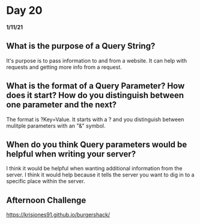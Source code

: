 # Day 20
__1/11/21__

## What is the purpose of a Query String?
It's purpose is to pass information to and from a website. It can help with requests and getting more info from a request.
## What is the format of a Query Parameter? How does it start? How do you distinguish between one parameter and the next?
The format is ?Key=Value. It starts with a ? and you distinguish between mulitple parameters with an "&" symbol.
## When do you think Query parameters would be helpful when writing your server?
I think it would be helpful when wanting additional information from the server. I think it would help because it tells the server you want to dig in to a specific place within the server.

## Afternoon Challenge
https://krisjones91.github.io/burgershack/